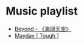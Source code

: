 Music playlist
=================

- [Beyond - 《海阔天空》](https://www.youtube.com/watch?v=qu_FSptjRic)
- [Mayday [ Tough ]](https://www.youtube.com/watch?v=YKiMrg6rgYQ)


